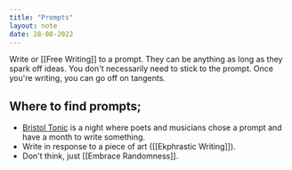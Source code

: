 ```yaml
---
title: "Prompts"
layout: note
date: 28-08-2022
---
```


Write or [[Free Writing]] to a prompt. They can be anything as long as they spark off ideas. You don't necessarily need to stick to the prompt. Once you're writing, you can go off on tangents.

## Where to find prompts;

-   <a href="https://www.facebook.com/bristoltonic" >Bristol Tonic</a> is a night where poets and musicians chose a prompt and have a month to write something.
-   Write in response to a piece of art ([[Ekphrastic Writing]]).
-   Don't think, just [[Embrace Randomness]].
